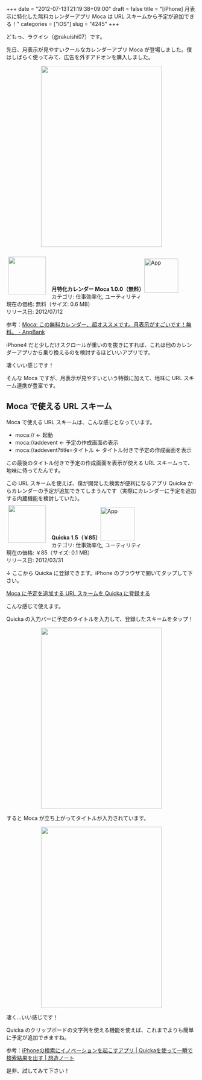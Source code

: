 +++
date = "2012-07-13T21:19:38+09:00"
draft = false
title = "[iPhone] 月表示に特化した無料カレンダーアプリ Moca は URL スキームから予定が追加できる！"
categories = ["iOS"]
slug = "4245"
+++

どもっ、ラクイシ（@rakuishi07）です。

先日、月表示が見やすいクールなカレンダーアプリ Moca が登場しました。僕はしばらく使ってみて、広告を外すアドオンを購入しました。

<img style="display:block; margin-left:auto; margin-right:auto;" src="/images/2012/07/4245_1.png" border="0" width="320" height="480" /><br />

<a href="https://itunes.apple.com/jp/app/id533031474?mt=8&uo=4&at=11l3RT" target="_blank" rel="nofollow"><img width="100" class="alignleft" align="left" src="http://a3.mzstatic.com/us/r30/Purple/v4/aa/56/4e/aa564e67-bada-554e-b210-774e51108e28/mza_7937347212420215050.100x100-75.png" style="margin: -5px 15px 1px 5px;"></a><strong> 月特化カレンダー Moca 1.0.0（無料）</strong><a href="https://itunes.apple.com/jp/app/id533031474?mt=8&uo=4&at=11l3RT" target="_blank" rel="nofollow"><img src="/images/2012/12/viewinitunes_jp.png" style="vertical-align:bottom;" width="90" alt="App"></a><br> カテゴリ: 仕事効率化, ユーティリティ<br> 現在の価格: 無料（サイズ: 0.6 MB）<br> リリース日: 2012/07/12<br style="clear: both;">

参考：<a href="http://www.appbank.net/2012/07/12/iphone-application/441159.php" target="_blank">Moca: この無料カレンダー、超オススメです。月表示がすごいです！無料。 - AppBank</a>

iPhone4 だと少しだけスクロールが重いのを抜きにすれば、これは他のカレンダーアプリから乗り換えるのを検討するほどいいアプリです。

凄くいい感じです！

そんな Moca ですが、月表示が見やすいという特徴に加えて、地味に URL スキーム連携が豊富です。

<h2>Moca で使える URL スキーム</h2>

Moca で使える URL スキームは、こんな感じとなっています。

<ul><li>moca:// ← 起動</li>
<li>moca://addevent ← 予定の作成画面の表示</li>
<li>moca://addevent?title=タイトル ← タイトル付きで予定の作成画面を表示</li></ul>

この最後のタイトル付きで予定の作成画面を表示が使える URL スキームって、地味に待ってたんです。

この URL スキームを使えば、僕が開発した検索が便利になるアプリ Quicka からカレンダーの予定が追加できてしまうんです（実際にカレンダーに予定を追加する内蔵機能を検討していた）。

<a href="https://itunes.apple.com/jp/app/id511606108?mt=8&uo=4&at=11l3RT" target="_blank" rel="nofollow"><img width="100" class="alignleft" align="left" src="http://a5.mzstatic.com/us/r1000/067/Purple/v4/8b/0f/8d/8b0f8d9e-83f6-3a80-3b09-cea66e385703/mza_3687391537383478282.100x100-75.png" style="margin: -5px 15px 1px 5px;"></a><strong> Quicka 1.5（￥85）</strong><a href="https://itunes.apple.com/jp/app/id511606108?mt=8&uo=4&at=11l3RT" target="_blank" rel="nofollow"><img src="/images/2012/12/viewinitunes_jp.png" style="vertical-align:bottom;" width="90" alt="App"></a><br> カテゴリ: 仕事効率化, ユーティリティ<br> 現在の価格: ￥85（サイズ: 0.1 MB）<br> リリース日: 2012/03/31<br style="clear: both;">

↓ ここから Quicka に登録できます。iPhone のブラウザで開いてタップして下さい。

<a href="quicka://add?title=Moca に予定を追加する&url=moca%3A%2F%2Faddevent%3Ftitle%3D%3C%40%3E">Moca に予定を追加する URL スキームを Quicka に登録する</a>

こんな感じで使えます。

Quicka の入力バーに予定のタイトルを入力して、登録したスキームをタップ！

<img style="display:block; margin-left:auto; margin-right:auto;" src="/images/2012/07/4245_2.png" border="0" width="320" height="480" />

すると Moca が立ち上がってタイトルが入力されています。

<img style="display:block; margin-left:auto; margin-right:auto;" src="/images/2012/07/4245_3.png" border="0" width="320" height="480" />

凄く...いい感じです！

Quicka のクリップボードの文字列を使える機能を使えば、これまでよりも簡単に予定が追加できますね。

参考：<a href="http://souzou.fuzimoto.info/2012/03/iphone-quicka.html" target="_blank">iPhoneの検索にイノベーションを起こすアプリ | Quickaを使って一瞬で検索結果を出す | 想造ノート</a>

是非、試してみて下さい！
